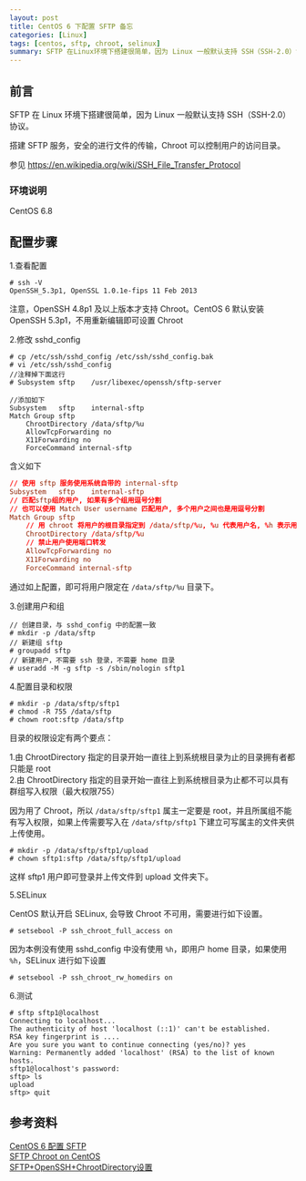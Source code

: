 ```yaml
---
layout: post
title: CentOS 6 下配置 SFTP 备忘
categories: [Linux]
tags: [centos, sftp, chroot, selinux]
summary: SFTP 在Linux环境下搭建很简单，因为 Linux 一般默认支持 SSH（SSH-2.0）协议。搭建 SFTP 服务，安全的进行文件的传输，Chroot 可以控制用户的访问目录。
---
```

## 前言

SFTP 在 Linux 环境下搭建很简单，因为 Linux 一般默认支持 SSH（SSH-2.0）协议。

搭建 SFTP 服务，安全的进行文件的传输，Chroot 可以控制用户的访问目录。

参见 <https://en.wikipedia.org/wiki/SSH_File_Transfer_Protocol>

### 环境说明
CentOS 6.8

## 配置步骤
1.查看配置

```terminal
# ssh -V
OpenSSH_5.3p1, OpenSSL 1.0.1e-fips 11 Feb 2013
```

注意，OpenSSH 4.8p1 及以上版本才支持 Chroot。CentOS 6 默认安装 OpenSSH 5.3p1，不用重新编辑即可设置 Chroot

2.修改 sshd_config

```terminal
# cp /etc/ssh/sshd_config /etc/ssh/sshd_config.bak
# vi /etc/ssh/sshd_config
//注释掉下面这行
# Subsystem	sftp	/usr/libexec/openssh/sftp-server
	
//添加如下
Subsystem	sftp	internal-sftp
Match Group sftp
    ChrootDirectory /data/sftp/%u
    AllowTcpForwarding no
    X11Forwarding no
	ForceCommand internal-sftp
```

含义如下

```conf
// 使用 sftp 服务使用系统自带的 internal-sftp
Subsystem	sftp	internal-sftp
// 匹配sftp组的用户, 如果有多个组用逗号分割
// 也可以使用 Match User username 匹配用户, 多个用户之间也是用逗号分割
Match Group sftp
	// 用 chroot 将用户的根目录指定到 /data/sftp/%u, %u 代表用户名, %h 表示用户根目录
    ChrootDirectory /data/sftp/%u
	// 禁止用户使用端口转发
    AllowTcpForwarding no
    X11Forwarding no
	ForceCommand internal-sftp
```

通过如上配置，即可将用户限定在 `/data/sftp/%u` 目录下。

3.创建用户和组

```terminal
// 创建目录，与 sshd_config 中的配置一致
# mkdir -p /data/sftp
// 新建组 sftp
# groupadd sftp
// 新建用户，不需要 ssh 登录，不需要 home 目录
# useradd -M -g sftp -s /sbin/nologin sftp1
```

4.配置目录和权限

```terminal
# mkdir -p /data/sftp/sftp1
# chmod -R 755 /data/sftp
# chown root:sftp /data/sftp
```

目录的权限设定有两个要点：

1.由 ChrootDirectory 指定的目录开始一直往上到系统根目录为止的目录拥有者都只能是 root  
2.由 ChrootDirectory 指定的目录开始一直往上到系统根目录为止都不可以具有群组写入权限（最大权限755）

因为用了 Chroot，所以 `/data/sftp/sftp1` 属主一定要是 root，并且所属组不能有写入权限，如果上传需要写入在 `/data/sftp/sftp1` 下建立可写属主的文件夹供上传使用。

```terminal
# mkdir -p /data/sftp/sftp1/upload
# chown sftp1:sftp /data/sftp/sftp1/upload
```

这样 sftp1 用户即可登录并上传文件到 upload 文件夹下。

5.SELinux

CentOS 默认开启 SELinux, 会导致 Chroot 不可用，需要进行如下设置。

```terminal
# setsebool -P ssh_chroot_full_access on
```

因为本例没有使用 sshd_config 中没有使用 `%h`，即用户 home 目录，如果使用 `%h`，SELinux 进行如下设置

```terminal
# setsebool -P ssh_chroot_rw_homedirs on
```

6.测试

```terminal
# sftp sftp1@localhost
Connecting to localhost...
The authenticity of host 'localhost (::1)' can't be established.
RSA key fingerprint is ....
Are you sure you want to continue connecting (yes/no)? yes
Warning: Permanently added 'localhost' (RSA) to the list of known hosts.
sftp1@localhost's password: 
sftp> ls
upload
sftp> quit
```

## 参考资料
[CentOS 6 配置 SFTP][1]  
[SFTP Chroot on CentOS][2]  
[SFTP+OpenSSH+ChrootDirectory设置][3]  
 
[1]: https://www.zhukun.net/archives/7641
[2]: https://www.chriscowley.me.uk/blog/2012/11/19/sftp-chroot-on-centos/
[3]: http://www.cnblogs.com/buffer/p/3191540.html
